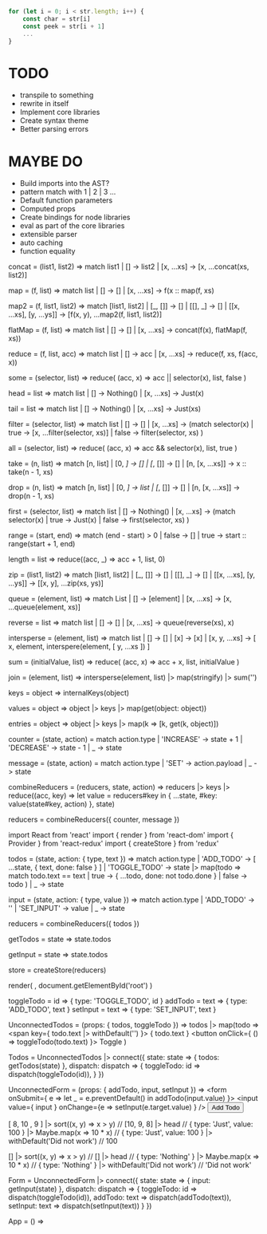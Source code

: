 ```js
for (let i = 0; i < str.length; i++) {
	const char = str[i]
	const peek = str[i + 1]
	...
}
```

# TODO
- transpile to something
- rewrite in itself
- Implement core libraries
- Create syntax theme
- Better parsing errors

# MAYBE DO
- Build imports into the AST?
- pattern match with 1 | 2 | 3 ...
- Default function parameters
- Computed props
- Create bindings for node libraries
- eval as part of the core libraries
- extensible parser
- auto caching
- function equality

concat = (list1, list2) => match list1
	| [] -> list2
	| [x, ...xs] -> [x, ...concat(xs, list2)]

map = (f, list) => match list
	| [] -> []
	| [x, ...xs] -> f(x :: map(f, xs)

map2 = (f, list1, list2) => match [list1, list2]
	| [_, []] -> []
	| [[], _] -> []
	| [[x, ...xs], [y, ...ys]] -> [f(x, y), ...map2(f, list1, list2)]

flatMap = (f, list) => match list
	| [] -> []
	| [x, ...xs] -> concat(f(x), flatMap(f, xs))

reduce = (f, list, acc) => match list
	| [] -> acc
	| [x, ...xs] -> reduce(f, xs, f(acc, x))

some = (selector, list) => reduce(
	(acc, x) => acc || selector(x),
	list,
	false
)

head = list => match list
	| [] -> Nothing()
	| [x, ...xs] -> Just(x)

tail = list => match list
	| [] -> Nothing()
	| [x, ...xs] -> Just(xs)

filter = (selector, list) => match list
	| [] -> []
	| [x, ...xs] -> (match selector(x)
		| true -> [x, ...filter(selector, xs)]
		| false -> filter(selector, xs)
	)

all = (selector, list) => reduce(
	(acc, x) => acc && selector(x),
	list,
	true
)

take = (n, list) => match [n, list]
	| [0, _]  -> []
	| [_, []] -> []
	| [n, [x, ...xs]] -> x :: take(n - 1, xs)

drop = (n, list) => match [n, list]
	| [0, _] -> list
	| [_, []] -> []
	| [n, [x, ...xs]] -> drop(n - 1, xs)

first = (selector, list) => match list
	| [] -> Nothing()
	| [x, ...xs] -> (match selector(x)
		| true -> Just(x)
		| false -> first(selector, xs)
	)

range = (start, end) => match (end - start) > 0
	| false -> []
	| true  -> start :: range(start + 1, end)

length = list => reduce((acc, _) => acc + 1, list, 0)

zip = (list1, list2) => match [list1, list2]
	| [_, []] -> []
	| [[], _] -> []
	| [[x, ...xs], [y, ...ys]] -> [[x, y], ...zip(xs, ys)]

queue = (element, list) => match List
	| [] -> [element]
	| [x, ...xs] -> [x, ...queue(element, xs)]

reverse = list => match list
	| [] -> []
	| [x, ...xs] -> queue(reverse(xs), x)

intersperse = (element, list) => match list
	| [] -> []
	| [x] -> [x]
	| [x, y, ...xs] -> [
		x,
		element,
		interspere(element, [ y, ...xs ])
	]

sum = (initialValue, list) => reduce(
	(acc, x) => acc + x,
	list,
	initialValue
)

join = (element, list) => intersperse(element, list)
	|> map(stringify)
	|> sum('')

keys = object => internalKeys(object)

values = object => object
	|> keys
	|> map(get(object: object))

entries = object => object
	|> keys
	|> map(k => [k, get(k, object)])

counter = (state, action) = match action.type
	| 'INCREASE' -> state + 1
	| 'DECREASE' -> state - 1
	| _ -> state

message = (state, action) = match action.type
	| 'SET' -> action.payload
	| _ -> state

combineReducers = (reducers, state, action) =>
	reducers |> keys |> reduce((acc, key) =>
		let value = reducers#key
		in {
			...state,
			#key: value(state#key, action)
		}, state)

reducers = combineReducers({ counter, message })

import React from 'react'
import { render } from 'react-dom'
import { Provider } from 'react-redux'
import { createStore } from 'redux'

todos = (state, action: { type, text }) => match action.type
	| 'ADD_TODO' -> [ ...state, { text, done: false } ]
	| 'TOGGLE_TODO' -> state |> map(todo => match todo.text == text
		| true -> { ...todo, done: not todo.done }
		| false -> todo
	)
	| _ -> state

input = (state, action: { type, value }) => match action.type
	| 'ADD_TODO' -> ''
	| 'SET_INPUT' -> value
	| _ -> state

reducers = combineReducers({ todos })

getTodos = state => state.todos

getInput = state => state.todos

store = createStore(reducers)

render(
	<Provider store>
		<App />
	</Provider>,
	document.getElementById('root')
)

toggleTodo = id => { type: 'TOGGLE_TODO', id }
addTodo = text => { type: 'ADD_TODO', text }
setInput = text => { type: 'SET_INPUT', text }

UnconnectedTodos = (props: { todos, toggleTodo }) =>
	todos |> map(todo =>
		<span key={ todo.text |> withDefault('') }>
			{ todo.text }
			<button onClick={ () => toggleTodo(todo.text) }>
				Toggle
			</button>
		</span>
	)

Todos = UnconnectedTodos |> connect({
	state: state => {
		todos: getTodos(state)
	},
	dispatch: dispatch => {
		toggleTodo: id => dispatch(toggleTodo(id)),
	}
})

UnconnectedForm = (props: {
	addTodo,
	input,
	setInput
}) =>
	<form onSubmit={ e => let _ = e.preventDefault() in addTodo(input.value) }>
		<input value={ input } onChange={e => setInput(e.target.value) } />
		<button type="submit"> Add Todo </button>
	</form>

[ 8, 10 , 9 ]
	|> sort((x, y) => x > y) // [10, 9, 8]
	|> head // { type: 'Just', value: 100 }
	|> Maybe.map(x => 10 * x) // { type: 'Just', value: 100 }
	|> withDefault('Did not work') // 100

[]
	|> sort((x, y) => x > y) // []
	|> head // { type: 'Nothing' }
	|> Maybe.map(x => 10 * x) // { type: 'Nothing' }
	|> withDefault('Did not work') // 'Did not work'

Form = UnconnectedForm |> connect({
	state: state => {
		input: getInput(state)
	},
	dispatch: dispatch => {
		toggleTodo: id => dispatch(toggleTodo(id)),
		addTodo: text => dispatch(addTodo(text)),
		setInput: text => dispatch(setInput(text))
	}
})

App = () => <ul>
	<Todos />
	<Form />
</ul>
